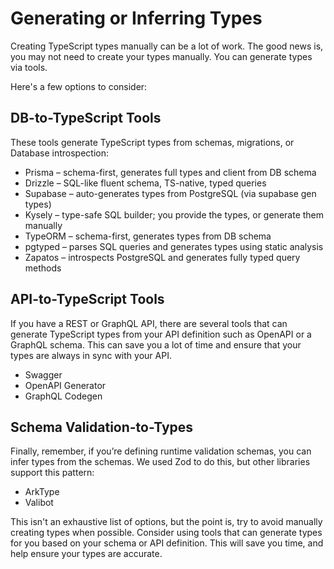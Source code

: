 # Generating or Inferring Types

Creating TypeScript types manually can be a lot of work. The good news is, you may not need to create your types manually. You can generate types via tools.

Here's a few options to consider:

## DB-to-TypeScript Tools

These tools generate TypeScript types from schemas, migrations, or Database introspection:

- Prisma – schema-first, generates full types and client from DB schema
- Drizzle – SQL-like fluent schema, TS-native, typed queries
- Supabase – auto-generates types from PostgreSQL (via supabase gen types)
- Kysely – type-safe SQL builder; you provide the types, or generate them manually
- TypeORM – schema-first, generates types from DB schema
- pgtyped – parses SQL queries and generates types using static analysis
- Zapatos – introspects PostgreSQL and generates fully typed query methods

## API-to-TypeScript Tools

If you have a REST or GraphQL API, there are several tools that can generate TypeScript types from your API definition such as OpenAPI or a GraphQL schema. This can save you a lot of time and ensure that your types are always in sync with your API.

- Swagger
- OpenAPI Generator
- GraphQL Codegen

## Schema Validation-to-Types

Finally, remember, if you’re defining runtime validation schemas, you can infer types from the schemas. We used Zod to do this, but other libraries support this pattern:

- ArkType
- Valibot

This isn't an exhaustive list of options, but the point is, try to avoid manually creating types when possible. Consider using tools that can generate types for you based on your schema or API definition. This will save you time, and help ensure your types are accurate.
